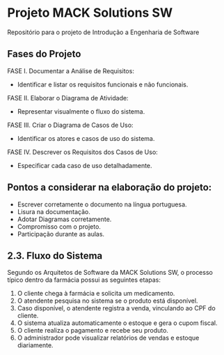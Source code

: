 # Projeto MACK Solutions SW
Repositório para o projeto de Introdução a Engenharia de Software

## Fases do Projeto
FASE I. Documentar a Análise de Requisitos: 
  - Identificar e listar os requisitos funcionais e não funcionais.
    
FASE II. Elaborar o Diagrama de Atividade: 
  - Representar visualmente o fluxo do sistema.
    
FASE III. Criar o Diagrama de Casos de Uso: 
  - Identificar os atores e casos de uso do sistema.
    
FASE IV. Descrever os Requisitos dos Casos de Uso: 
  - Especificar cada caso de uso detalhadamente.
    
## Pontos a considerar na elaboração do projeto: 
  - Escrever corretamente o documento na língua portuguesa. 
  - Lisura na documentação. 
  - Adotar Diagramas corretamente. 
  - Compromisso com o projeto. 
  - Participação durante as aulas.

## 2.3. Fluxo do Sistema 
Segundo os Arquitetos de Software da MACK Solutions SW, o processo típico 
dentro da farmácia possui as seguintes etapas: 

1. O cliente chega à farmácia e solicita um medicamento. 
2. O atendente pesquisa no sistema se o produto está disponível. 
3. Caso disponível, o atendente registra a venda, vinculando ao CPF do 
cliente. 
4. O sistema atualiza automaticamente o estoque e gera o cupom fiscal. 
5. O cliente realiza o pagamento e recebe seu produto. 
6. O administrador pode visualizar relatórios de vendas e estoque 
diariamente.
